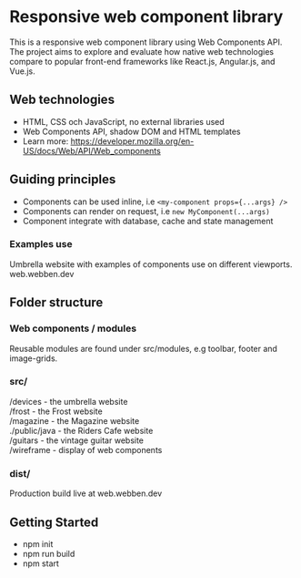 # Responsive web component library
This is a responsive web component library using Web Components API. The project aims to explore and evaluate how native web technologies compare to popular front-end frameworks like React.js, Angular.js, and Vue.js.

## Web technologies
* HTML, CSS och JavaScript, no external libraries used
* Web Components API, shadow DOM and HTML templates
* Learn more: https://developer.mozilla.org/en-US/docs/Web/API/Web_components

## Guiding principles
* Components can be used inline, i.e `<my-component props={...args} />` 
* Components can render on request, i.e `new MyComponent(...args)`
* Component integrate with database, cache and state management

### Examples use
Umbrella website with examples of components use on different viewports. 
web.webben.dev

## Folder structure 

### Web components / modules
Reusable modules are found under src/modules, e.g toolbar, footer and image-grids.

### src/
/devices - the umbrella website </br>
/frost - the Frost website </br>
/magazine - the Magazine website </br>
./public/java - the Riders Cafe website </br>
/guitars - the vintage guitar website </br>
/wireframe - display of web components </br>

### dist/ 
Production build live at web.webben.dev

## Getting Started
- npm init
- npm run build
- npm start